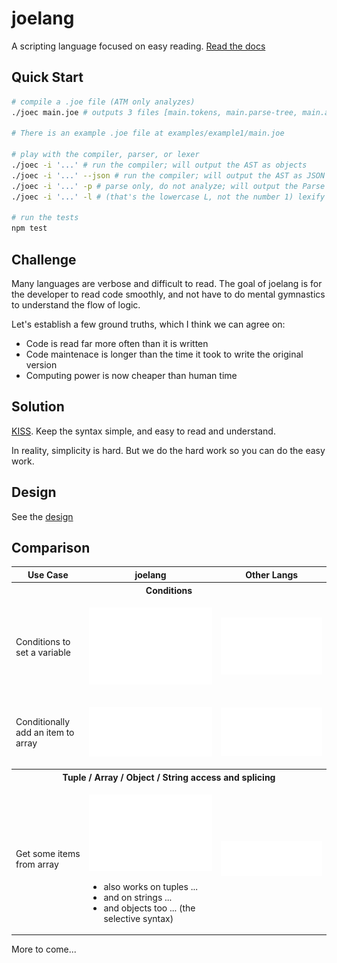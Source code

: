 # joelang
A scripting language focused on easy reading. [Read the docs](https://joelang.dev)

## Quick Start

```bash
# compile a .joe file (ATM only analyzes)
./joec main.joe # outputs 3 files [main.tokens, main.parse-tree, main.ast.json]

# There is an example .joe file at examples/example1/main.joe

# play with the compiler, parser, or lexer
./joec -i '...' # run the compiler; will output the AST as objects
./joec -i '...' --json # run the compiler; will output the AST as JSON
./joec -i '...' -p # parse only, do not analyze; will output the Parse Tree
./joec -i '...' -l # (that's the lowercase L, not the number 1) lexify only, do not parse; will console.table()'s the Tokens

# run the tests
npm test
```

## Challenge
Many languages are verbose and difficult to read. The goal of joelang is for the developer to read code smoothly, and not have to do mental gymnastics to understand the flow of logic.

Let's establish a few ground truths, which I think we can agree on:
- Code is read far more often than it is written
- Code maintenace is longer than the time it took to write the original version
- Computing power is now cheaper than human time


## Solution
[KISS](https://en.wikipedia.org/wiki/KISS_principle). Keep the syntax simple, and easy to read and understand.

In reality, simplicity is hard. But we do the hard work so you can do the easy work.

## Design

See the [design](DESIGN.md)

## Comparison

<table>
	<tr>
		<th>Use Case</th>
		<th>joelang</th>
		<th>Other Langs</th>
	</tr>
	<tr><th colspan="3">Conditions</th></tr>
	<tr>
		<td>Conditions to set a variable</td>
		<td>

![image](docs_assets/joelang-switch.svg)

</td>
<td>

![image](docs_assets/js-switch.svg)

</td>
</tr>

<tr>
	<td>Conditionally add an item to array</td>
	<td>

![image](docs_assets/joelang-conditional-arrays.svg)

</td>
<td>

![image](docs_assets/js-conditional-arrays.svg)

</td>
</tr>
<tr><th colspan="3">Tuple / Array / Object / String access and splicing</th></tr>
<tr><td>Get some items from array</td><td>

![image](docs_assets/joelang-access.svg)

- also works on tuples ...
- and on strings ...
- and objects too ... (the selective syntax)

</td>
<td>

![image](docs_assets/js-access.svg)

</td>
</tr>
</table>

More to come...
